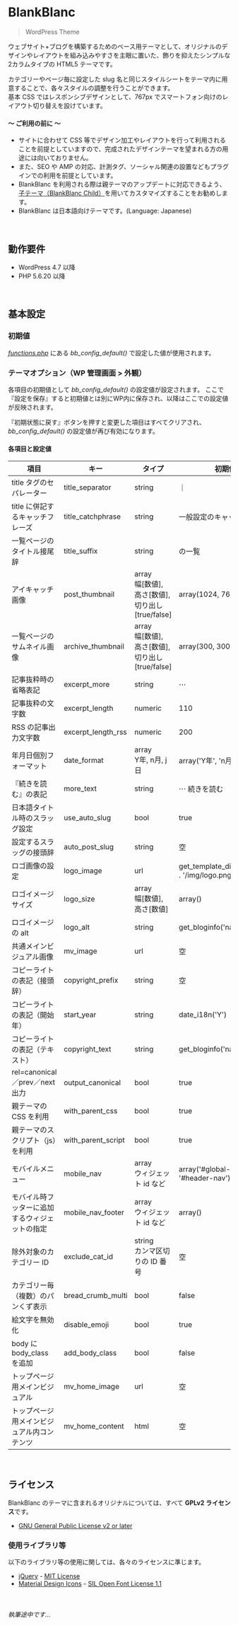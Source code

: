 # BlankBlanc
> WordPress Theme

ウェブサイト+ブログを構築するためのベース用テーマとして、オリジナルのデザインやレイアウトを組み込みやすさを主眼に置いた、飾りを抑えたシンプルな2カラムタイプの HTML5 テーマです。

カテゴリーやページ毎に設定した slug 名と同じスタイルシートをテーマ内に用意することで、各々スタイルの調整を行うことができます。<br>
基本 CSS ではレスポンシブデザインとして、767px でスマートフォン向けのレイアウト切り替えを設けています。

#### ～ ご利用の前に ～
- サイトに合わせて CSS 等でデザイン加工やレイアウトを行って利用されることを前提としていますので、完成されたデザインテーマを望まれる方の用途には向いておりません。
- また、SEO や AMP の対応、計測タグ、ソーシャル関連の設置などもプラグインでの利用を前提としています。<br>
- BlankBlanc を利用される際は親テーマのアップデートに対応できるよう、[子テーマ（BlankBlanc Child）](https://github.com/sapphirus9/blankblanc-child)を用いてカスタマイズすることをお勧めします。
- BlankBlanc は日本語向けテーマです。(Language: Japanese)


<br>

## 動作要件
* WordPress 4.7 以降
* PHP 5.6.20 以降

<br>

## 基本設定
### 初期値
[*functions.php*](https://github.com/sapphirus9/blankblanc/blob/master/functions.php) にある *bb_config_default()* で設定した値が使用されます。

### テーマオプション（WP 管理画面 > 外観）
各項目の初期値として *bb_config_default()* の設定値が設定されます。
ここで『設定を保存』すると初期値とは別にWP内に保存され、以降はここでの設定値が反映されます。

『初期状態に戻す』ボタンを押すと変更した項目はすべてクリアされ、*bb_config_default()* の設定値が再び有効になります。

#### 各項目と設定値
|項目|キー|タイプ|初期値|
|---|---|---|---|
|title タグのセパレーター|title_separator|string|｜|
|title に併記するキャッチフレーズ|title_catchphrase|string|一般設定のキャッチフレーズ|
|一覧ページのタイトル接尾辞|title_suffix|string|の一覧|
|アイキャッチ画像|post_thumbnail|array<br>幅[数値], 高さ[数値], 切り出し[true/false]|array(1024, 768, true)|
|一覧ページのサムネイル画像|archive_thumbnail|array<br>幅[数値], 高さ[数値], 切り出し[true/false]|array(300, 300, true)|
|記事抜粋時の省略表記|excerpt_more|string| &#x22ef;|
|記事抜粋の文字数|excerpt_length|numeric|110|
|RSS の記事出力文字数|excerpt_length_rss|numeric|200|
|年月日個別フォーマット|date_format|array<br>Y年, n月, j日|array('Y年', 'n月', 'j日')|
|『続きを読む』の表記|more_text|string| &#x22ef; 続きを読む|
|日本語タイトル時のスラッグ設定|use_auto_slug|bool|true|
|設定するスラッグの接頭辞|auto_post_slug|string|空|
|ロゴ画像の設定|logo_image|url|get_template_directory_uri() . '/img/logo.png'|
|ロゴイメージサイズ|logo_size|array<br>幅[数値], 高さ[数値]|array()|
|ロゴイメージの alt|logo_alt|string|get_bloginfo('name')|
|共通メインビジュアル画像|mv_image|url|空|
|コピーライトの表記（接頭辞）|copyright_prefix|string|空|
|コピーライトの表記（開始年）|start_year|string|date_i18n('Y')|
|コピーライトの表記（テキスト）|copyright_text|string|get_bloginfo('name')|
|rel=canonical／prev／next 出力|output_canonical|bool|true|
|親テーマの CSS を利用|with_parent_css|bool|true|
|親テーマのスクリプト（js）を利用|with_parent_script|bool|true|
|モバイルメニュー|mobile_nav|array<br>ウィジェット id など|array('#global-nav', '#header-nav')|
|モバイル時フッターに追加するウィジェットの指定|mobile_nav_footer|array<br>ウィジェット id など|array()|
|除外対象のカテゴリー ID|exclude_cat_id|string<br>カンマ区切りの ID 番号|空|
|カテゴリー毎（複数）のパンくず表示|bread_crumb_multi|bool|false|
|絵文字を無効化|disable_emoji|bool|true|
|body に body_class を追加|add_body_class|bool|false|
|トップページ用メインビジュアル|mv_home_image|url|空|
|トップページ用メインビジュアル内コンテンツ|mv_home_content|html|空|
<br>

## ライセンス
BlankBlanc のテーマに含まれるオリジナルについては、すべて **GPLv2 ライセンス**です。
- [GNU General Public License v2 or later](http://www.gnu.org/licenses/gpl-2.0.html)

### 使用ライブラリ等
以下のライブラリ等の使用に関しては、各々のライセンスに準じます。
* [jQuery](https://jquery.com/) - [MIT License](https://jquery.org/license/)
* [Material Design Icons](https://materialdesignicons.com/) - [SIL Open Font License 1.1](http://scripts.sil.org/cms/scripts/page.php?item_id=OFL_web)

<br>

###### 執筆途中です…
